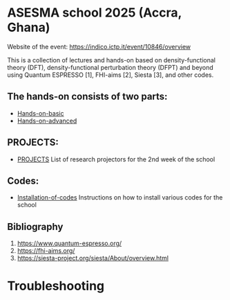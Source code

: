# ASESMA school 2025 (Accra, Ghana)

Website of the event: https://indico.ictp.it/event/10846/overview

This is a collection of lectures and hands-on based on density-functional theory (DFT), density-functional perturbation theory (DFPT) and beyond using Quantum ESPRESSO [1], FHI-aims [2], Siesta [3], and other codes. 

## The hands-on consists of two parts:
 - [Hands-on-basic](Hands-on-basic)
 - [Hands-on-advanced](Hands-on-advanced)

## PROJECTS:
 - [PROJECTS](PROJECTS) List of research projectors for the 2nd week of the school

## Codes:
 - [Installation-of-codes](Installation-of-codes) Instructions on how to install various codes for the school

## Bibliography
1. https://www.quantum-espresso.org/
2. https://fhi-aims.org/
3. https://siesta-project.org/siesta/About/overview.html

# Troubleshooting
